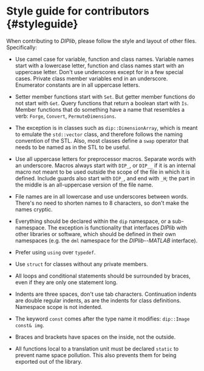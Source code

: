# Style guide for contributors {#styleguide}

When contributing to *DIPlib*, please follow the style and layout of other files.
Specifically:

- Use camel case for variable, function and class names. Variable names start with
  a lowercase letter, function and class names start with an uppercase letter. Don't
  use underscores except for in a few special cases. Private class member variables
  end in an underscore. Enumerator constants are in all uppercase letters.

- Setter member functions start with `Set`. But getter member functions do not start
  with `Get`. Query functions that return a boolean start with `Is`. Member functions
  that do something have a name that resembles a verb: `Forge`, `Convert`, `PermuteDimensions`.

- The exception is in classes such as `dip::DimensionArray`, which is meant to emulate
  the `std::vector` class, and therefore follows the naming convention of the STL. Also,
  most classes define a `swap` operator that needs to be named as in the STL to be
  useful.

- Use all uppercase letters for preprocessor macros. Separate words with an underscore.
  Macros always start with `DIP_`, or `DIP__` if it is an internal macro not meant to
  be used outside the scope of the file in which it is defined. Include guards also
  start with `DIP_`, and end with `_H`; the part in the middle is an all-uppercase
  version of the file name.

- File names are in all lowercase and use underscores between words. There's no need
  to shorten names to 8 characters, so don't make the names cryptic.

- Everything should be declared within the `dip` namespace, or a sub-namespace. The
  exception is functionality that interfaces *DIPlib* with other libraries or software,
  which should be defined in their own namespaces (e.g. the `dml` namespace for the
  *DIPlib*--*MATLAB* interface).

- Prefer using `using` over `typedef`.

- Use `struct` for classes without any private members.

- All loops and conditional statements should be surrounded by braces, even if they
  are only one statement long.

- Indents are three spaces, don't use tab characters. Continuation indents are double
  regular indents, as are the indents for class definitions. Namespace scope is not
  indented.

- The keyword `const` comes after the type name it modifies: `dip::Image const& img`.

- Braces and brackets have spaces on the inside, not the outside.

- All functions local to a translation unit must be declared `static` to prevent
  name space pollution. This also prevents them for being exported out of the library.
